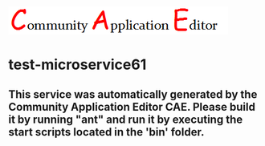 ![CAE](https://github.com/CAE-Community-Application-Editor/application-test-application63/blob/master/microservice-test-microservice61/img/logo.png)  

test-microservice61
===================


This service was automatically generated by the Community Application Editor CAE. Please build it by running "ant" and run it by executing the start scripts located in the 'bin' folder.
---------------
